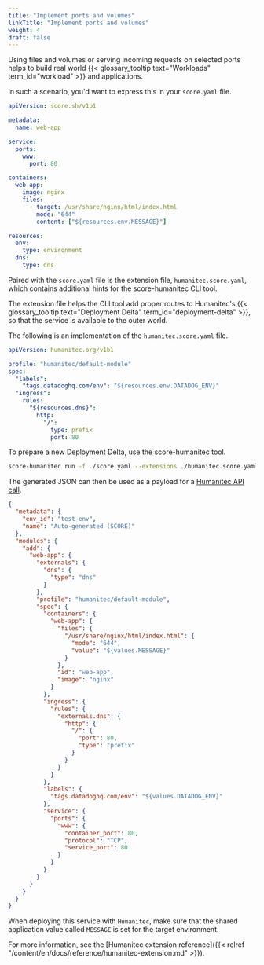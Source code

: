 ```yaml
---
title: "Implement ports and volumes"
linkTitle: "Implement ports and volumes"
weight: 4
draft: false
---
```


Using files and volumes or serving incoming requests on selected ports helps to build real world {{< glossary_tooltip text="Workloads" term_id="workload" >}} and applications.

In such a scenario, you'd want to express this in your `score.yaml` file.

```yaml
apiVersion: score.sh/v1b1

metadata:
  name: web-app

service:
  ports:
    www:
      port: 80

containers:
  web-app:
    image: nginx
    files:
      - target: /usr/share/nginx/html/index.html
        mode: "644"
        content: ["${resources.env.MESSAGE}"]

resources:
  env:
    type: environment
  dns:
    type: dns
```

Paired with the `score.yaml` file is the extension file, `humanitec.score.yaml`, which contains additional hints for the score-humanitec CLI tool.

The extension file helps the CLI tool add proper routes to Humanitec's {{< glossary_tooltip text="Deployment Delta" term_id="deployment-delta" >}}, so that the service is available to the outer world.

The following is an implementation of the `humanitec.score.yaml` file.

```yaml
apiVersion: humanitec.org/v1b1

profile: "humanitec/default-module"
spec:
  "labels":
    "tags.datadoghq.com/env": "${resources.env.DATADOG_ENV}"
  "ingress":
    rules:
      "${resources.dns}":
        http:
          "/":
            type: prefix
            port: 80
```

To prepare a new Deployment Delta, use the score-humanitec tool.

```bash
score-humanitec run -f ./score.yaml --extensions ./humanitec.score.yaml --env test-env
```

The generated JSON can then be used as a payload for a [Humanitec API call](https://api-docs.humanitec.com/#tag/Delta/paths/~1orgs~1%7BorgId%7D~1apps~1%7BappId%7D~1deltas/post).

```json
{
  "metadata": {
    "env_id": "test-env",
    "name": "Auto-generated (SCORE)"
  },
  "modules": {
    "add": {
      "web-app": {
        "externals": {
          "dns": {
            "type": "dns"
          }
        },
        "profile": "humanitec/default-module",
        "spec": {
          "containers": {
            "web-app": {
              "files": {
                "/usr/share/nginx/html/index.html": {
                  "mode": "644",
                  "value": "${values.MESSAGE}"
                }
              },
              "id": "web-app",
              "image": "nginx"
            }
          },
          "ingress": {
            "rules": {
              "externals.dns": {
                "http": {
                  "/": {
                    "port": 80,
                    "type": "prefix"
                  }
                }
              }
            }
          },
          "labels": {
            "tags.datadoghq.com/env": "${values.DATADOG_ENV}"
          },
          "service": {
            "ports": {
              "www": {
                "container_port": 80,
                "protocol": "TCP",
                "service_port": 80
              }
            }
          }
        }
      }
    }
  }
}
```

When deploying this service with `Humanitec`, make sure that the shared application value called `MESSAGE` is set for the target environment.

For more information, see the [Humanitec extension reference]({{< relref "/content/en/docs/reference/humanitec-extension.md" >}}).
